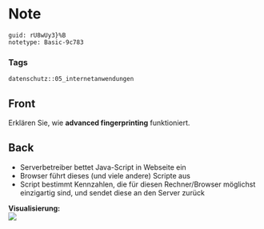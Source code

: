 # Note
```
guid: rU8wUy3}%B
notetype: Basic-9c783
```

### Tags
```
datenschutz::05_internetanwendungen
```

## Front
Erklären Sie, wie <b>advanced fingerprinting</b> funktioniert.

## Back
<ul>
  <li>Serverbetreiber bettet Java-Script in Webseite ein
  <li>Browser führt dieses (und viele andere) Scripte aus
  <li>Script bestimmt Kennzahlen, die für diesen Rechner/Browser
  möglichst einzigartig sind, und sendet diese an den Server zurück
</ul>
<div>
  <b>Visualisierung:</b>
</div>
<div><img src="paste-51a7f0adea0294798cae97ba494a4a259d23ef47.jpg"></div>
